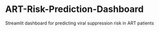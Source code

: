 # ART-Risk-Prediction-Dashboard
Streamlit dashboard for predicting viral suppression risk in ART patients
